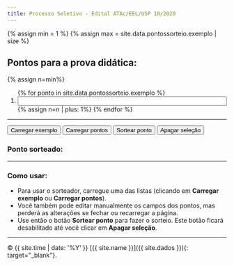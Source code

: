 ```yaml
---
title: Processo Seletivo - Edital ATAc/EEL/USP 10/2020
---
```


{% assign min = 1 %}
{% assign max = site.data.pontossorteio.exemplo | size %}

## Pontos para a prova didática:

<div class="form__group field">
{% assign n=min%}
<ol>
{% for ponto in site.data.pontossorteio.exemplo %}
<li><input class="form__field" id='{{n}}' type="text" style="width:100%"></li>
{% assign n=n | plus: 1%}
{% endfor %}
</ol>
</div>

---

<button type="button" id='exemplo' class='btn' onclick="carrega_exemplo()">Carregar exemplo</button>
<button type="button" id='oficial' class='btn' onclick="carrega_oficial()">Carregar pontos</button>
<button type="button" id='sorteio' class='btn' onclick="document.getElementById('pontosorteado').innerHTML = sorteia({{min}}, {{max}})">Sortear ponto</button>
<button type="button" id='apagar' class='btn' onclick="resetstyle()">Apagar seleção</button>

### Ponto sorteado: <span class="badge" id="pontosorteado"></span>

---

### Como usar:

* Para usar o sorteador, carregue uma das listas (clicando em **Carregar exemplo** ou **Carregar pontos**).
* Você também pode editar manualmente os campos dos pontos, mas perderá as alterações se fechar ou recarregar a página.
* Use então o botão **Sortear ponto** para fazer o sorteio. Este botão ficará desabilitado até você clicar em **Apagar seleção**.

<script>
document.getElementById("sorteio").disabled = true;
document.getElementById("apagar").disabled = true;

function sorteia(min, max) {
  var num = Math.floor(Math.random() * (max - min + 1) ) + min;
  var ponto = document.getElementById(num).value;
  document.getElementById(num).classList.add("sorteado");
  document.getElementById("sorteio").disabled = true;
  document.getElementById("apagar").disabled = false;
  return `${num}. ${ponto}`;
}

function resetstyle() {  
  for(num={{min}}; num<={{max}}; num++) {
    document.getElementById(num).classList.remove("sorteado");
    document.getElementById('pontosorteado').innerHTML = "";
    document.getElementById("sorteio").disabled = false;
    document.getElementById("apagar").disabled = true;
  }
}

function carrega_exemplo() {
  {% assign n=1 %}
  {% for ponto in site.data.pontossorteio.exemplo %}
    document.getElementById("{{n}}").value = "{{ponto}}";
    {% assign n=n | plus: 1 %}
  {% endfor %}
  document.getElementById("sorteio").disabled = false;
  document.getElementById("apagar").disabled = true;
  resetstyle()
}

function carrega_oficial() {
  {% assign n=1 %}
  {% for ponto in site.data.pontossorteio.oficial %}
    document.getElementById("{{n}}").value = "{{ponto}}";
    {% assign n=n | plus: 1 %}
  {% endfor %}
  document.getElementById("sorteio").disabled = false;
  document.getElementById("apagar").disabled = true;
  resetstyle();
}
</script>

---

© {{ site.time | date: '%Y' }} [{{ site.name }}]({{ site.dados }}){: target="_blank"}.
